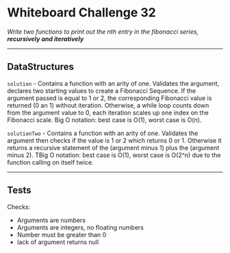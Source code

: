 # Whiteboard Challenge 32

*Write two functions to print out the nth entry in the fibonacci series, **recursively and iteratively***

---

## DataStructures

`solution` - Contains a function with an arity of one. Validates the argument, declares two starting values to create a Fibonacci Sequence. If the argument passed is equal to 1 or 2, the corresponding Fibonacci value is returned (0 an 1) without iteration. Otherwise, a while loop counts down from the argument value to 0, each iteration scales up one index on the Fibonacci scale. Big O notation: best case is O(1), worst case is O(n).

`solutionTwo` - Contains a function with an arity of one. Validates the argument then checks if the value is 1 or 2 which returns 0 or 1. Otherwise it returns a recursive statement of the (argument minus 1) plus the (argument minus 2). TBig O notation: best case is O(1), worst case is O(2^n) due to the function calling on itself twice.

---

## Tests

Checks:
* Arguments are numbers
* Arguments are integers, no floating numbers
* Number must be greater than 0
* lack of argument returns null
